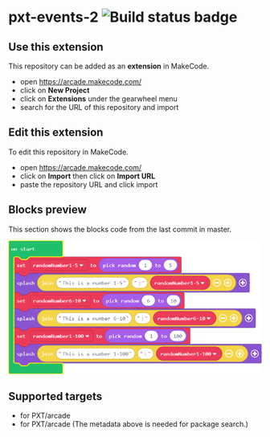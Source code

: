 # pxt-events-2 ![Build status badge](https://github.com/mathewmoreno/pxt-events-2/workflows/MakeCode/badge.svg)



## Use this extension

This repository can be added as an **extension** in MakeCode.

* open https://arcade.makecode.com/
* click on **New Project**
* click on **Extensions** under the gearwheel menu
* search for the URL of this repository and import

## Edit this extension

To edit this repository in MakeCode.

* open https://arcade.makecode.com/
* click on **Import** then click on **Import URL**
* paste the repository URL and click import

## Blocks preview

This section shows the blocks code from the last commit in master.

![A rendered view of the blocks](https://github.com/mathewmoreno/pxt-events-2/raw/master/.makecode/blocks.png)

## Supported targets

* for PXT/arcade
* for PXT/arcade
(The metadata above is needed for package search.)

